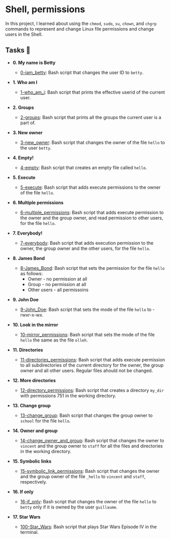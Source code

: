 # Shell, permissions

In this project, I learned about using the `chmod`, `sudo`, `su`, `chown`, and
`chgrp` commands to represent and change Linux file permissions and change users
in the Shell.

## Tasks :page_with_curl:

* **0. My name is Betty**
  * [0-iam_betty](./0-iam_betty): Bash script that changes the user ID to `betty`.

* **1. Who am I**
  * [1-who_am_i](./1-who_am_i): Bash script that prints the effective userid of the
  current user.

* **2. Groups**
  * [2-groups](./2-groups): Bash script that prints all the groups the
  current user is a part of.

* **3. New owner**
  * [3-new_owner](./3-new_owner): Bash script that changes the owner of the
  file `hello` to the user `betty`.

* **4. Empty!**
  * [4-empty](./4-empty): Bash script that creates an empty file called `hello`.

* **5. Execute**
  * [5-execute](./5-execute): Bash script that adds execute permissions to the owner
  of the file `hello`.

* **6. Multiple permissions**
  * [6-multiple_permissions](./6-multiple_permissions): Bash script that adds
  execute permission to the owner and the group owner, and read permission to
  other users, for the file `hello`.

* **7. Everybody!**
  * [7-everybody](./7-everybody): Bash script that adds execution permission to the owner,
  the group owner and the other users, for the file `hello`.

* **8. James Bond**
  * [8-James_Bond](./8-James_Bond): Bash script that sets the permission for the file
  `hello` as follows:
    * Owner - no permission at all
    * Group - no permission at all
    * Other users - all permissoins

* **9. John Doe**
  * [9-John_Doe](./9-John_Doe): Bash script that sets the mode of the file
  `hello` to -rwxr-x-wx.

* **10. Look in the mirror**
  * [10-mirror_permissions](./10-mirror_permissions): Bash script that sets the mode
  of the file `hello` the same as the file `olleh`.

* **11. Directories**
  * [11-directories_permissions](./11-directories_permissions): Bash script that adds execute
  permission to all subdirectories of the current directory for the owner, the group owner
  and all other users. Regular files ahould not be changed.

* **12. More directories**
  * [12-directory_permissions](./12-directory_permissions): Bash script that creates a
  directory `my_dir` with permissions 751 in the working directory.

* **13. Change group**
  * [13-change_group](./13-change_group): Bash script that changes the group owner to
  `school` for the file `hello`.

* **14. Owner and group**
  * [14-change_owner_and_group](./14-change_owner_and_group): Bash script that changes the
  owner to `vincent` and the group owner to `staff` for all the files and directories
  in the working directory.

* **15. Symbolic links**
  * [15-symbolic_link_permissions](./15-symbolic_link_permissions): Bash script that changes
  the owner and the group owner of the file `_hello` to `vincent` and `staff`, respectively.

* **16. If only**
  * [16-if_only](./16-if_only): Bash script that changes the owner of the file `hello`
  to `betty` only if it is owned by the user `guillaume`.

* **17. Star Wars**
  * [100-Star_Wars](./100-Star_Wars): Bash script that plays Star Wars Episode IV
  in the terminal.
